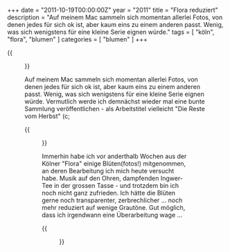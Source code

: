 +++
date = "2011-10-19T00:00:00Z"
year = "2011"
title = "Flora reduziert"
description = "Auf meinem Mac sammeln sich momentan allerlei Fotos, von denen jedes für sich ok ist, aber kaum eins zu einem anderen passt. Wenig, was sich wenigstens für eine kleine Serie eignen würde."
tags = [ "köln", "flora", "blumen" ]
categories = [ "blumen" ]
+++

{{<figure src="/images/2011/20111009-1234-010.jpg" title="Flora I">}}

Auf meinem Mac sammeln sich momentan allerlei Fotos, von denen jedes für sich ok ist, aber kaum eins zu einem anderen passt. Wenig, was sich wenigstens für eine kleine Serie eignen würde. Vermutlich werde ich demnächst wieder mal eine bunte Sammlung veröffentlichen - als Arbeitstitel vielleicht "Die Reste vom Herbst" (c;

{{<figure src="/images/2011/20111009-1235-011.jpg" title="Flora II">}}

Immerhin habe ich vor anderthalb Wochen aus der Kölner "Flora" einige Blüten(fotos!) mitgenommen, an deren Bearbeitung ich mich heute versucht habe. Musik auf den Ohren, dampfenden Ingwer-Tee in der grossen Tasse - und trotzdem bin ich noch nicht ganz zufrieden. Ich hätte die Blüten gerne noch transparenter, zerbrechlicher ... noch mehr reduziert auf wenige Grautöne. Gut möglich, dass ich irgendwann eine Überarbeitung wage ...

{{<figure src="/images/2011/20111009-1235-012.jpg" title="Flora III">}}
